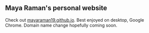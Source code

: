## Maya Raman's personal website
Check out [mayaraman19.github.io](https://mayaraman19.github.io). Best enjoyed on desktop, Google Chrome.
Domain name change hopefully coming soon.
